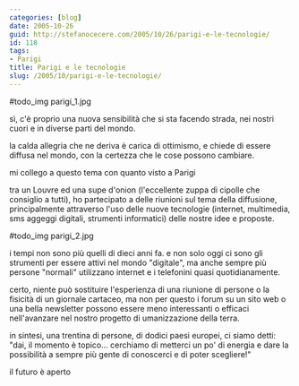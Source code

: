 ```yaml
---
categories: [blog]
date: 2005-10-26
guid: http://stefanocecere.com/2005/10/26/parigi-e-le-tecnologie/
id: 118
tags:
- Parigi
title: Parigi e le tecnologie
slug: /2005/10/parigi-e-le-tecnologie/
---
```


#todo_img parigi_1.jpg

sì, c'è proprio una nuova sensibilità che si sta facendo strada, nei nostri cuori e in diverse parti del mondo.
  
la calda allegria che ne deriva è carica di ottimismo, e chiede di essere diffusa nel mondo, con la certezza che le cose possono cambiare.

mi collego a questo tema con quanto visto a Parigi
  
tra un Louvre ed una supe d'onion (l'eccellente zuppa di cipolle che consiglio a tutti), ho partecipato a delle riunioni sul tema della diffusione, principalmente attraverso l'uso delle nuove tecnologie (internet, multimedia, sms aggeggi digitali, strumenti informatici) delle nostre idee e proposte.

#todo_img parigi_2.jpg

i tempi non sono più quelli di dieci anni fa. e non solo oggi ci sono gli strumenti per essere attivi nel mondo "digitale", ma anche sempre più persone "normali" utilizzano internet e i telefonini quasi quotidianamente.

certo, niente può sostituire l'esperienza di una riunione di persone o la fisicità di un giornale cartaceo, ma non per questo i forum su un sito web o una bella newsletter possono essere meno interessanti o efficaci nell'avanzare nel nostro progetto di umanizzazione della terra.

in sintesi, una trentina di persone, di dodici paesi europei, ci siamo detti: "dai, il momento è topico… cerchiamo di metterci un po' di energia e dare la possibilità a sempre più gente di conoscerci e di poter scegliere!"

il futuro è aperto